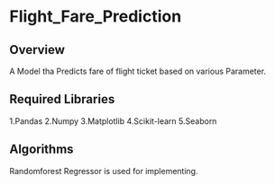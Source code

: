 # Flight_Fare_Prediction

## Overview
   A Model tha Predicts fare of flight ticket based on various Parameter.
   
## Required Libraries
   1.Pandas
   2.Numpy
   3.Matplotlib
   4.Scikit-learn
   5.Seaborn

## Algorithms
   Randomforest Regressor is used for implementing.

